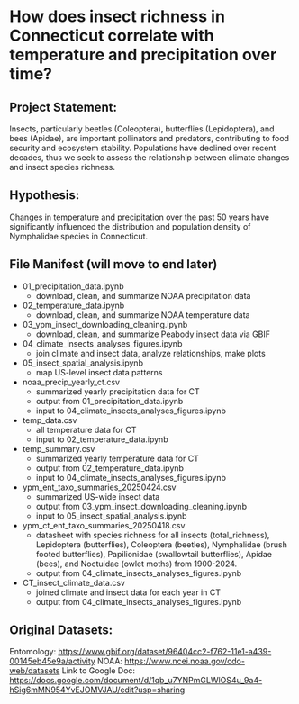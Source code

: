 # How does insect richness in Connecticut correlate with temperature and precipitation over time?

## Project Statement: 
Insects, particularly beetles (Coleoptera), butterflies (Lepidoptera), and bees (Apidae), are important pollinators and predators, contributing to food security
and ecosystem stability. Populations have declined over recent decades, thus we seek to assess the relationship between climate changes and insect species richness.

## Hypothesis:
Changes in temperature and precipitation over the past 50 years have significantly influenced the distribution and population density of Nymphalidae species in Connecticut.


## **File Manifest** (will move to end later)
* 01_precipitation_data.ipynb
  * download, clean, and summarize NOAA precipitation data
* 02_temperature_data.ipynb
  * download, clean, and summarize NOAA temperature data
* 03_ypm_insect_downloading_cleaning.ipynb
  * download, clean, and summarize Peabody insect data via GBIF
* 04_climate_insects_analyses_figures.ipynb
  * join climate and insect data, analyze relationships, make plots
* 05_insect_spatial_analysis.ipynb
  * map US-level insect data patterns
* noaa_precip_yearly_ct.csv
  * summarized yearly precipitation data for CT
  * output from 01_precipitation_data.ipynb
  * input to 04_climate_insects_analyses_figures.ipynb
* temp_data.csv
  * all temperature data for CT
  * input to 02_temperature_data.ipynb
* temp_summary.csv
  * summarized yearly temperature data for CT
  * output from 02_temperature_data.ipynb
  * input to 04_climate_insects_analyses_figures.ipynb
* ypm_ent_taxo_summaries_20250424.csv
  * summarized US-wide insect data
  * output from 03_ypm_insect_downloading_cleaning.ipynb
  * input to 05_insect_spatial_analysis.ipynb
* ypm_ct_ent_taxo_summaries_20250418.csv
  * datasheet with species richness for all insects (total_richness), Lepidoptera (butterflies), Coleoptera (beetles), Nymphalidae (brush footed butterflies), Papilionidae (swallowtail butterflies), Apidae (bees), and Noctuidae (owlet moths) from 1900-2024.
  * output from 04_climate_insects_analyses_figures.ipynb
* CT_insect_climate_data.csv
  * joined climate and insect data for each year in CT
  * output from 04_climate_insects_analyses_figures.ipynb

## Original Datasets: 
Entomology: https://www.gbif.org/dataset/96404cc2-f762-11e1-a439-00145eb45e9a/activity
NOAA: https://www.ncei.noaa.gov/cdo-web/datasets
Link to Google Doc: https://docs.google.com/document/d/1qb_u7YNPmGLWlOS4u_9a4-hSig6mMN954YvEJOMVJAU/edit?usp=sharing
